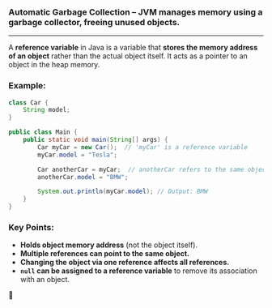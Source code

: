 ### Automatic Garbage Collection – JVM manages memory using a garbage collector, freeing unused objects.

---

A **reference variable** in Java is a variable that **stores the memory address of an object** rather than the actual object itself. It acts as a pointer to an object in the heap memory.

### **Example:**

```java
class Car {
    String model;
}

public class Main {
    public static void main(String[] args) {
        Car myCar = new Car();  // 'myCar' is a reference variable
        myCar.model = "Tesla";

        Car anotherCar = myCar;  // anotherCar refers to the same object
        anotherCar.model = "BMW";

        System.out.println(myCar.model); // Output: BMW
    }
}
```

### **Key Points:**

- **Holds object memory address** (not the object itself).
- **Multiple references can point to the same object.**
- **Changing the object via one reference affects all references.**
- **`null` can be assigned to a reference variable** to remove its association with an object.

🚀
